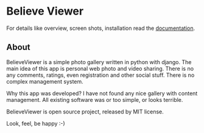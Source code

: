Believe Viewer
==============


For details like overview, screen shots, installation read the [documentation](https://bviewer.readthedocs.org/).


About
-----

BelieveViewer is a simple photo gallery written in python with django.
The main idea of this app is personal web photo and video sharing.
There is no any comments, ratings, even registration and other social stuff.
There is no complex management system.

Why this app was developed? I have not found any nice gallery with content management.
All existing software was or too simple, or looks terrible.

BelieveViewer is open source project, released by MIT license.

Look, feel, be happy :-)